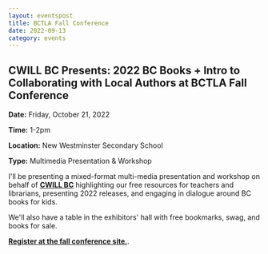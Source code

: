 ```yaml
---
layout: eventspost
title: BCTLA Fall Conference
date: 2022-09-13
category: events
---
```


## CWILL BC Presents: 2022 BC Books + Intro to Collaborating with Local Authors at BCTLA Fall Conference

**Date:** Friday, October 21, 2022

**Time:** 1-2pm

**Location:** New Westminster Secondary School

**Type:** Multimedia Presentation & Workshop

I'll be presenting a mixed-format multi-media presentation and workshop on behalf of **[CWILL BC](https://cwillbc.org)** highlighting our free resources for teachers and librarians, presenting 2022 releases, and engaging in dialogue around BC books for kids. 

We'll also have a table in the exhibitors' hall with free bookmarks, swag, and books for sale.

[**Register at the fall conference site.**](https://bctla.ourconference.ca/index.php#).
